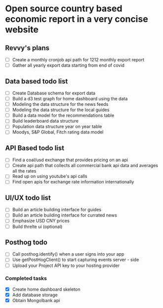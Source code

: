 # Open source country based economic report in a very concise website

## Revvy's plans

- [ ] Create a monthly cronjob api path for 1212 monthly export report
- [ ] Gather all yearly export data starting from end of covid

## Data based todo list

- [ ] Create Database schema for export data
- [ ] Build a d3 test graph for home dashboard using the data
- [ ] Modeling the data structure for the news feeds
- [ ] Modeling the data structure for the local guides
- [ ] Build a data model for the recommendations table
- [ ] Build leaderboard data structure
- [ ] Population data structure year on year table
- [ ] Moodys, S&P Global, Fitch rating data model

## API Based todo list

- [ ] Find a coal/usd exchange that provides pricing on an api
- [ ] Create api path that collects all commercial bank api data and averages all the rates
- [ ] Read up on using youtube's api calls
- [ ] Find open apis for exchange rate information internationally

## UI/UX todo list

- [ ] Build an article building interface for guides
- [ ] Build an article building interface for currated news
- [ ] Emphasize USD CNY prices
- [ ] Build threlte ui (optional)

## Posthog todo

- [ ] Call posthog.identify() when a user signs into your app
- [ ] Use getPostHogClient() to start capturing events server - side
- [ ] Upload your Project API key to your hosting provider

### Completed tasks

- [x] Create home dashboard skeleton
- [x] Add database storage
- [x] Obtain Mongolbank api
